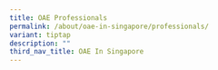 ```yaml
---
title: OAE Professionals
permalink: /about/oae-in-singapore/professionals/
variant: tiptap
description: ""
third_nav_title: OAE In Singapore
---
```

